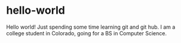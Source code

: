 # hello-world

Hello world! Just spending some time learning git and git hub. I am a college student in Colorado, going for a BS in Computer Science.
